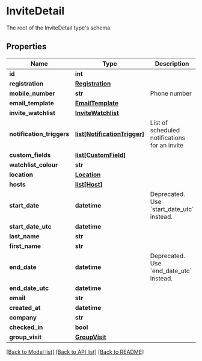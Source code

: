 # InviteDetail

The root of the InviteDetail type's schema.
## Properties
Name | Type | Description | Notes
------------ | ------------- | ------------- | -------------
**id** | **int** |  | 
**registration** | [**Registration**](Registration.md) |  | [optional] 
**mobile_number** | **str** | Phone number | [optional] 
**email_template** | [**EmailTemplate**](EmailTemplate.md) |  | [optional] 
**invite_watchlist** | [**InviteWatchlist**](InviteWatchlist.md) |  | [optional] 
**notification_triggers** | [**list[NotificationTrigger]**](NotificationTrigger.md) | List of scheduled notifications for an invite | [optional] 
**custom_fields** | [**list[CustomField]**](CustomField.md) |  | [optional] 
**watchlist_colour** | **str** |  | [optional] 
**location** | [**Location**](Location.md) |  | [optional] 
**hosts** | [**list[Host]**](Host.md) |  | [optional] 
**start_date** | **datetime** | Deprecated. Use &#x60;start_date_utc&#x60; instead. | [optional] 
**start_date_utc** | **datetime** |  | [optional] 
**last_name** | **str** |  | 
**first_name** | **str** |  | 
**end_date** | **datetime** | Deprecated. Use &#x60;end_date_utc&#x60; instead. | [optional] 
**end_date_utc** | **datetime** |  | [optional] 
**email** | **str** |  | 
**created_at** | **datetime** |  | [optional] 
**company** | **str** |  | [optional] 
**checked_in** | **bool** |  | [optional] 
**group_visit** | [**GroupVisit**](GroupVisit.md) |  | [optional] 

[[Back to Model list]](../README.md#documentation-for-models) [[Back to API list]](../README.md#documentation-for-api-endpoints) [[Back to README]](../README.md)


